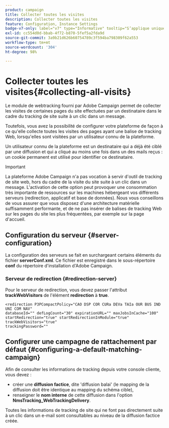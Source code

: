 ```yaml
---
product: campaign
title: Collecter toutes les visites
description: Collecter toutes les visites
feature: Configuration, Instance Settings
badge-v7-only: label="v7" type="Informative" tooltip="S’applique uniquement à Campaign Classic v7"
exl-id: cc554d0d-bbab-4f72-b870-5fef5a2fda9d
source-git-commit: 3a9b21d626b60754789c3f594ba798309f62a553
workflow-type: tm+mt
source-wordcount: '304'
ht-degree: 98%

---
```


# Collecter toutes les visites{#collecting-all-visits}

Le module de webtracking fourni par Adobe Campaign permet de collecter les visites de certaines pages du site effectuées par un destinataire dans le cadre du tracking de site suite à un clic dans un message.

Toutefois, vous avez la possibilité de configurer votre plateforme de façon à ce qu&#39;elle collecte toutes les visites des pages ayant une balise de tracking Web, lorsqu&#39;elles sont visitées par un utilisateur connu de la plateforme.

Un utilisateur connu de la plateforme est un destinataire qui a déjà été ciblé par une diffusion et qui a cliqué au moins une fois dans un des mails reçus : un cookie permanent est utilisé pour identifier ce destinataire.

>[!IMPORTANT]
>
>La plateforme Adobe Campaign n&#39;a pas vocation à servir d&#39;outil de tracking de site web, hors du cadre de la visite du site suite à un clic dans un message. L&#39;activation de cette option peut provoquer une consommation très importante de ressources sur les machines hébergeant vos différents serveurs (redirection, applicatif et base de données). Nous vous conseillons de vous assurer que vous disposez d&#39;une architecture matérielle suffisamment performante, et de ne pas insérer de balises de tracking Web sur les pages du site les plus fréquentées, par exemple sur la page d&#39;accueil.

## Configuration du serveur {#server-configuration}

La configuration des serveurs se fait en surchargeant certains éléments du fichier **serverConf.xml**. Ce fichier est enregistré dans le sous-répertoire **conf** du répertoire d&#39;installation d&#39;Adobe Campaign.

### Serveur de redirection {#redirection-server}

Pour le serveur de redirection, vous devez passer l&#39;attribut **trackWebVisitors** de l&#39;élément **redirection** à **true**.

```
<redirection P3PCompactPolicy="CAO DSP COR CURa DEVa TAIa OUR BUS IND UNI COM NAV"
databaseId="" defLogCount="30" expirationURL="" maxJobsInCache="100"
startRedirection="true" startRedirectionInModule="true" trackWebVisitors="true"
trackingPassword=""
```

## Configurer une campagne de rattachement par défaut {#configuring-a-default-matching-campaign}

Afin de consulter les informations de tracking depuis votre console cliente, vous devez :

* créer une **diffusion factice**, dite &#39;diffusion balai&#39; (le mapping de la diffusion doit être identique au mapping du schéma cible),
* renseigner le **nom interne** de cette diffusion dans l&#39;option **NmsTracking_WebTrackingDelivery**.

Toutes les informations de tracking de site qui ne font pas directement suite à un clic dans un e-mail sont consultables au niveau de la diffusion factice créée.
